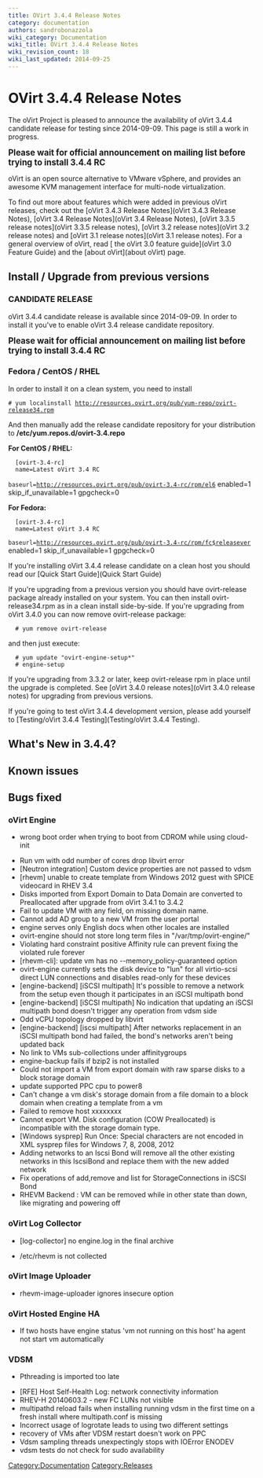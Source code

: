 ```yaml
---
title: OVirt 3.4.4 Release Notes
category: documentation
authors: sandrobonazzola
wiki_category: Documentation
wiki_title: OVirt 3.4.4 Release Notes
wiki_revision_count: 18
wiki_last_updated: 2014-09-25
---
```


# OVirt 3.4.4 Release Notes

The oVirt Project is pleased to announce the availability of oVirt 3.4.4 candidate release for testing since 2014-09-09. This page is still a work in progress.

<big>**Please wait for official announcement on mailing list before trying to install 3.4.4 RC**</big>

oVirt is an open source alternative to VMware vSphere, and provides an awesome KVM management interface for multi-node virtualization.

To find out more about features which were added in previous oVirt releases, check out the [oVirt 3.4.3 Release Notes](oVirt 3.4.3 Release Notes), [oVirt 3.4 Release Notes](oVirt 3.4 Release Notes), [oVirt 3.3.5 release notes](oVirt 3.3.5 release notes), [oVirt 3.2 release notes](oVirt 3.2 release notes) and [oVirt 3.1 release notes](oVirt 3.1 release notes). For a general overview of oVirt, read [ the oVirt 3.0 feature guide](oVirt 3.0 Feature Guide) and the [about oVirt](about oVirt) page.

## Install / Upgrade from previous versions

### CANDIDATE RELEASE

oVirt 3.4.4 candidate release is available since 2014-09-09. In order to install it you've to enable oVirt 3.4 release candidate repository.

<big>**Please wait for official announcement on mailing list before trying to install 3.4.4 RC**</big>

### Fedora / CentOS / RHEL

In order to install it on a clean system, you need to install

`# yum localinstall `[`http://resources.ovirt.org/pub/yum-repo/ovirt-release34.rpm`](http://resources.ovirt.org/pub/yum-repo/ovirt-release34.rpm)

And then manually add the release candidate repository for your distribution to **/etc/yum.repos.d/ovirt-3.4.repo**

**For CentOS / RHEL:**

      [ovirt-3.4-rc]
      name=Latest oVirt 3.4 RC
`baseurl=`[`http://resources.ovirt.org/pub/ovirt-3.4-rc/rpm/el6`](http://resources.ovirt.org/pub/ovirt-3.4-rc/rpm/el6)
      enabled=1
      skip_if_unavailable=1
      gpgcheck=0

**For Fedora:**

      [ovirt-3.4-rc]
      name=Latest oVirt 3.4 RC
`baseurl=`[`http://resources.ovirt.org/pub/ovirt-3.4-rc/rpm/fc$releasever`](http://resources.ovirt.org/pub/ovirt-3.4-rc/rpm/fc$releasever)
      enabled=1
      skip_if_unavailable=1
      gpgcheck=0

If you're installing oVirt 3.4.4 release candidate on a clean host you should read our [Quick Start Guide](Quick Start Guide)

If you're upgrading from a previous version you should have ovirt-release package already installed on your system. You can then install ovirt-release34.rpm as in a clean install side-by-side. If you're upgrading from oVirt 3.4.0 you can now remove ovirt-release package:

      # yum remove ovirt-release

and then just execute:

      # yum update "ovirt-engine-setup*"
      # engine-setup

If you're upgrading from 3.3.2 or later, keep ovirt-release rpm in place until the upgrade is completed. See [oVirt 3.4.0 release notes](oVirt 3.4.0 release notes) for upgrading from previous versions.

If you're going to test oVirt 3.4.4 development version, please add yourself to [Testing/oVirt 3.4.4 Testing](Testing/oVirt 3.4.4 Testing).

## What's New in 3.4.4?

## Known issues

## Bugs fixed

### oVirt Engine

* wrong boot order when trying to boot from CDROM while using cloud-init
 - Run vm with odd number of cores drop libvirt error
 - [Neutron integration] Custom device properties are not passed to vdsm
 - [rhevm] unable to create template from Windows 2012 guest with SPICE videocard in RHEV 3.4
 - Disks imported from Export Domain to Data Domain are converted to Preallocated after upgrade from oVirt 3.4.1 to 3.4.2
 - Fail to update VM with any field, on missing domain name.
 - Cannot add AD group to a new VM from the user portal
 - engine serves only English docs when other locales are installed
 - ovirt-engine should not store long term files in "/var/tmp/ovirt-engine/"
 - Violating hard constraint positive Affinity rule can prevent fixing the violated rule forever
 - [rhevm-cli]: update vm has no --memory_policy-guaranteed option
 - ovirt-engine currently sets the disk device to "lun" for all virtio-scsi direct LUN connections and disables read-only for these devices
 - [engine-backend] [iSCSI multipath] It's possible to remove a network from the setup even though it participates in an iSCSI multipath bond
 - [engine-backend] [iSCSI multipath] No indication that updating an iSCSI multipath bond doesn't trigger any operation from vdsm side
 - Odd vCPU topology dropped by libvirt
 - [engine-backend] [iscsi multipath] After networks replacement in an iSCSI multipath bond had failed, the bond's networks aren't being updated back
 - No link to VMs sub-collections under affinitygroups
 - engine-backup fails if bzip2 is not installed
 - Could not import a VM from export domain with raw sparse disks to a block storage domain
 - update supported PPC cpu to power8
 - Can't change a vm disk's storage domain from a file domain to a block domain when creating a template from a vm
 - Failed to remove host xxxxxxxx
 - Cannot export VM. Disk configuration (COW Preallocated) is incompatible with the storage domain type.
 - [Windows sysprep] Run Once: Special characters are not encoded in XML sysprep files for Windows 7, 8, 2008, 2012
 - Adding networks to an Iscsi Bond will remove all the other existing networks in this IscsiBond and replace them with the new added network
 - Fix operations of add,remove and list for StorageConnections in iSCSI Bond
 - RHEVM Backend : VM can be removed while in other state than down, like migrating and powering off

### oVirt Log Collector

* [log-collector] no engine.log in the final archive
 - /etc/rhevm is not collected

### oVirt Image Uploader

* rhevm-image-uploader ignores insecure option

### oVirt Hosted Engine HA

* If two hosts have engine status 'vm not running on this host' ha agent not start vm automatically

### VDSM

* Pthreading is imported too late
 - [RFE] Host Self-Health Log: network connectivity information
 - RHEV-H 20140603.2 - new FC LUNs not visible
 - multipathd reload fails when installing running vdsm in the first time on a fresh install where multipath.conf is missing
 - Incorrect usage of logrotate leads to using two different settings
 - recovery of VMs after VDSM restart doesn't work on PPC
 - Vdsm sampling threads unexpectingly stops with IOError ENODEV
 - vdsm tests do not check for sudo availability

<Category:Documentation> <Category:Releases>
